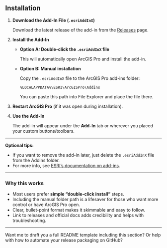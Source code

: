 ## Installation

1. **Download the Add-In File (`.esriAddInX`)**

   Download the latest release of the add-in from the [Releases](https://github.com/enielsen93/Trace-Network/releases) page.

2. **Install the Add-In**

   - **Option A: Double-click the `.esriAddInX` file**
     
     This will automatically open ArcGIS Pro and install the add-in.

   - **Option B: Manual installation**
     
     Copy the `.esriAddInX` file to the ArcGIS Pro add-ins folder:

     ```
     %LOCALAPPDATA%\ESRI\ArcGISPro\Addins
     ```

     You can paste this path into File Explorer and place the file there.

3. **Restart ArcGIS Pro** (if it was open during installation).

4. **Use the Add-In**

   The add-in will appear under the **Add-In** tab or wherever you placed your custom buttons/toolbars.

---

**Optional tips:**

- If you want to remove the add-in later, just delete the `.esriAddInX` file from the Addins folder.
- For more info, see [ESRI’s documentation on add-ins](https://pro.arcgis.com/en/pro-app/latest/sdk/overview/what-are-add-ins-.htm).

---

### Why this works

- Most users prefer **simple “double-click install”** steps.
- Including the manual folder path is a lifesaver for those who want more control or have ArcGIS Pro open.
- Clear, bullet-point format makes it skimmable and easy to follow.
- Link to releases and official docs adds credibility and helps with troubleshooting.

---

Want me to draft you a full README template including this section? Or help with how to automate your release packaging on GitHub?
